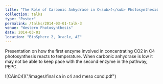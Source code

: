 ```yaml
---
title: "The Role of Carbonic Anhydrase in C<sub>4</sub> Photosynthesis and Mesophyll Conductance"
collection: talks
type: "Poster"
permalink: /talks/2014-03-01-talk-3
venue: "Western Photosynthesis"
date: 2014-03-01
location: "BioSphere 2, Oracle, AZ"
---
```


Presentation on how the first enzyme involved in concentrating  CO2 in C4 photosynthesis reacts to temperature. When carbonic anhydrase is low it may not be able to keep pace with the second enzyme in the pathway, PEPC.  

![CAinC4]("/images/final ca in c4 and meso cond.pdf")

